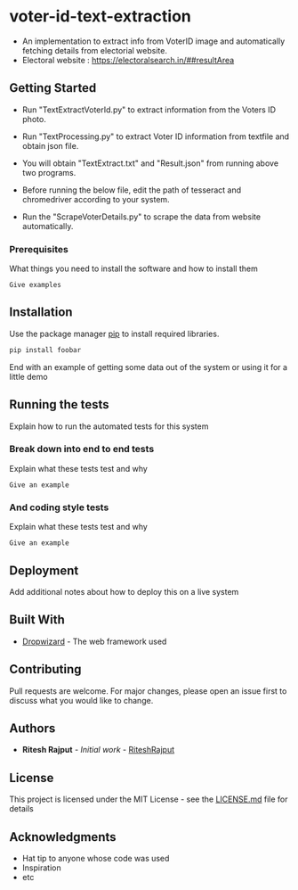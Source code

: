 # voter-id-text-extraction

* An implementation to extract info from VoterID image and automatically fetching details from electorial website.
* Electoral website : https://electoralsearch.in/##resultArea

## Getting Started

* Run "TextExtractVoterId.py" to extract information from the Voters ID photo.

* Run "TextProcessing.py" to extract Voter ID information from textfile and obtain json file.

* You will obtain "TextExtract.txt" and "Result.json" from running above two programs.

* Before running the below file, edit the path of tesseract and chromedriver according to your system.

* Run the "ScrapeVoterDetails.py" to scrape the data from website automatically.

### Prerequisites

What things you need to install the software and how to install them

```
Give examples
```

## Installation

Use the package manager [pip](https://pip.pypa.io/en/stable/) to install required libraries.

```bash
pip install foobar
```

End with an example of getting some data out of the system or using it for a little demo

## Running the tests

Explain how to run the automated tests for this system

### Break down into end to end tests

Explain what these tests test and why

```
Give an example
```

### And coding style tests

Explain what these tests test and why

```
Give an example
```

## Deployment

Add additional notes about how to deploy this on a live system

## Built With

* [Dropwizard](http://www.dropwizard.io/1.0.2/docs/) - The web framework used

## Contributing
Pull requests are welcome. For major changes, please open an issue first to discuss what you would like to change.

## Authors

* **Ritesh Rajput** - *Initial work* - [RiteshRajput](https://github.com/riteshrajput/)

## License

This project is licensed under the MIT License - see the [LICENSE.md](LICENSE) file for details

## Acknowledgments

* Hat tip to anyone whose code was used
* Inspiration
* etc


